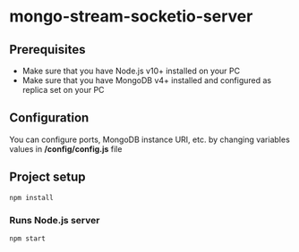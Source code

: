 # mongo-stream-socketio-server

## Prerequisites
* Make sure that you have Node.js v10+ installed on your PC
* Make sure that you have MongoDB v4+ installed and configured as replica set on your PC

## Configuration
You can configure ports, MongoDB instance URI, etc. by changing variables values in **/config/config.js** file

## Project setup
```
npm install
```

### Runs Node.js server
```
npm start
```
